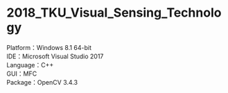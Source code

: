 # 2018_TKU_Visual_Sensing_Technology
Platform：Windows 8.1 64-bit    
IDE：Microsoft Visual Studio 2017    
Language：C++    
GUI：MFC    
Package：OpenCV 3.4.3    
